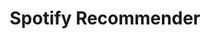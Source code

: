 ---
layout: page
title: Spotify Recommender
description: A recommender system built with a dataset of 40,000 
            playlists using network embeddings and clustering approaches.
img: /assets/img/project-images/spotify.png
importance: 2
category: Work
redirect: https://github.com/mallika2011/Spotify-Recommender-System
---